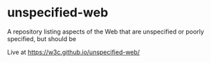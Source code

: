 # unspecified-web
A repository listing aspects of the Web that are unspecified or poorly specified, but should be

Live at https://w3c.github.io/unspecified-web/
